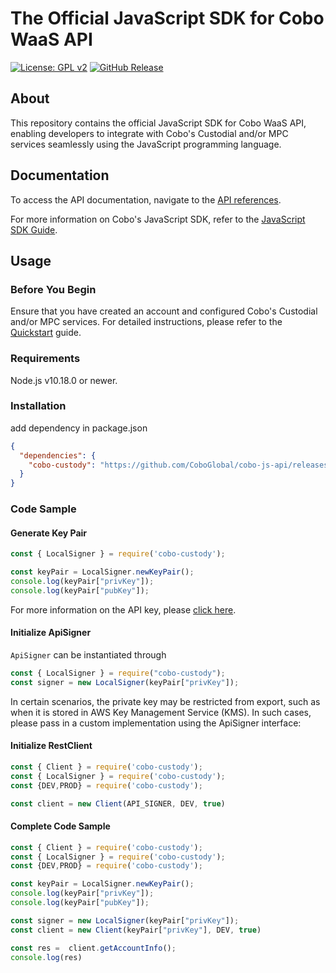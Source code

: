 # The Official JavaScript SDK for Cobo WaaS API

[![License: GPL v2](https://img.shields.io/badge/License-GPL_v2-blue.svg)](https://www.gnu.org/licenses/old-licenses/gpl-2.0.en.html)
[![GitHub Release](https://img.shields.io/github/release/CoboGlobal/cobo-js-api.svg?style=flat)]()

## About

This repository contains the official JavaScript SDK for Cobo WaaS API, enabling developers to integrate with Cobo's Custodial
and/or MPC services seamlessly using the JavaScript programming language.

## Documentation

To access the API documentation, navigate to
the [API references](https://www.cobo.com/developers/api-references/overview/).

For more information on Cobo's JavaScript SDK, refer to
the [JavaScript SDK Guide](https://www.cobo.com/developers/get-started/sdks/waas/javascript).

## Usage

### Before You Begin

Ensure that you have created an account and configured Cobo's Custodial and/or MPC services.
For detailed instructions, please refer to
the [Quickstart](https://www.cobo.com/developers/get-started/overview/quickstart) guide.

### Requirements

Node.js v10.18.0 or newer.

### Installation

add dependency in package.json

```json
{
  "dependencies": {
    "cobo-custody": "https://github.com/CoboGlobal/cobo-js-api/releases/download/v0.40.0/release.tgz"
  }
}
```

### Code Sample

#### Generate Key Pair

```javascript
const { LocalSigner } = require('cobo-custody');

const keyPair = LocalSigner.newKeyPair();
console.log(keyPair["privKey"]);
console.log(keyPair["pubKey"]);
```
For more information on the API key, please [click here](https://www.cobo.com/developers/api-references/overview/authentication).

#### Initialize ApiSigner
`ApiSigner` can be instantiated through 

```javascript
const { LocalSigner } = require("cobo-custody");
const signer = new LocalSigner(keyPair["privKey"]);
```
In certain scenarios, the private key may be restricted from export, such as when it is stored in AWS Key Management Service (KMS). 
In such cases, please pass in a custom implementation using the ApiSigner interface:

#### Initialize RestClient

```javascript
const { Client } = require('cobo-custody');
const { LocalSigner } = require('cobo-custody');
const {DEV,PROD} = require('cobo-custody');

const client = new Client(API_SIGNER, DEV, true)
```

#### Complete Code Sample
```javascript
const { Client } = require('cobo-custody');
const { LocalSigner } = require('cobo-custody');
const {DEV,PROD} = require('cobo-custody');

const keyPair = LocalSigner.newKeyPair();
console.log(keyPair["privKey"]);
console.log(keyPair["pubKey"]);

const signer = new LocalSigner(keyPair["privKey"]);
const client = new Client(keyPair["privKey"], DEV, true)

const res =  client.getAccountInfo();
console.log(res)
```

